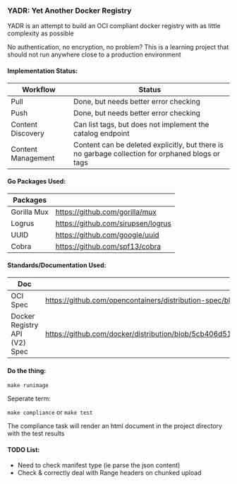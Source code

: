 ### YADR: Yet Another Docker Registry

YADR is an attempt to build an OCI compliant docker registry with as little complexity as possible

No authentication, no encryption, no problem? This is a learning project that should not run anywhere close to a production environment

#### Implementation Status:
| Workflow           | Status                                                                                           |
|--------------------|--------------------------------------------------------------------------------------------------|
| Pull               | Done, but needs better error checking                                                            |
| Push               | Done, but needs better error checking                                                            |
| Content Discovery  | Can list tags, but does not implement the catalog endpoint                                       |
| Content Management | Content can be deleted explicitly, but there is no garbage collection for orphaned blogs or tags |


#### Go Packages Used:
| Packages    |                                    |
|-------------|------------------------------------|
| Gorilla Mux | https://github.com/gorilla/mux     |
| Logrus      | https://github.com/sirupsen/logrus |
| UUID        | https://github.com/google/uuid     |
| Cobra       | https://github.com/spf13/cobra     |

#### Standards/Documentation Used:
| Doc                           |                                                                                                       |
|-------------------------------|-------------------------------------------------------------------------------------------------------|
| OCI Spec                      | https://github.com/opencontainers/distribution-spec/blob/master/spec.md                               |
| Docker Registry API (V2) Spec | https://github.com/docker/distribution/blob/5cb406d511b7b9163bff9b6439072e4892e5ae3b/docs/spec/api.md |


#### Do the thing:

```make runimage```

Seperate term:

```make compliance```
or
```make test```

The compliance task will render an html document in the project directory with the test results

#### TODO List:
- Need to check manifest type (ie parse the json content)
- Check & correctly deal with Range headers on chunked upload
